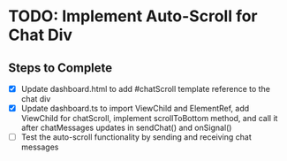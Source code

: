 # TODO: Implement Auto-Scroll for Chat Div

## Steps to Complete
- [x] Update dashboard.html to add #chatScroll template reference to the chat div
- [x] Update dashboard.ts to import ViewChild and ElementRef, add ViewChild for chatScroll, implement scrollToBottom method, and call it after chatMessages updates in sendChat() and onSignal()
- [ ] Test the auto-scroll functionality by sending and receiving chat messages
